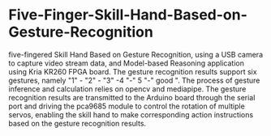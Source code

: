 # Five-Finger-Skill-Hand-Based-on-Gesture-Recognition

five-fingered Skill Hand Based on Gesture Recognition, using a USB camera to capture video stream data, and Model-based Reasoning application using Kria KR260 FPGA board. The gesture recognition results support six gestures, namely "1" - "2" - "3" -4 "-" 5 "-" good ". The process of gesture inference and calculation relies on opencv and mediapipe. The gesture recognition results are transmitted to the Arduino board through the serial port and driving the pca9685 module to control the rotation of multiple servos, enabling the skill hand to make corresponding action instructions based on the gesture recognition results.
